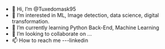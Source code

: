 - 👋 Hi, I’m @Tuxedomask95
- 👀 I’m interested in ML, Image detection, data science, digital transformation.
- 🌱 I’m currently learning Python Back-End, Machine Learning
- 💞️ I’m looking to collaborate on ...
- 📫 How to reach me ---linkedin

<!---
Tuxedomask95/Tuxedomask95 is a ✨ special ✨ repository because its `README.md` (this file) appears on your GitHub profile.
You can click the Preview link to take a look at your changes.
--->
